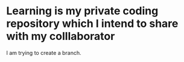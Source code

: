 # Learning is my private coding repository which I intend to share with my colllaborator
I am trying to create a branch. 
